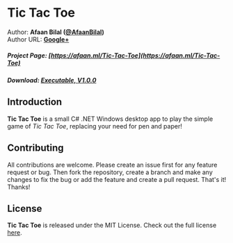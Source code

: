 Tic Tac Toe
==============

Author: **Afaan Bilal ([@AfaanBilal](https://github.com/AfaanBilal))**   
Author URL: **[Google+](https://google.com/+AfaanBilal)**

##### Project Page: [https://afaan.ml/Tic-Tac-Toe](https://afaan.ml/Tic-Tac-Toe)
##### Download: [Executable, V1.0.0](https://afaan.ml/Tic-Tac-Toe/TicTacToe-1.0.0-Executable.zip)

## Introduction
**Tic Tac Toe** is a small C# .NET Windows desktop app to play the simple game of *Tic Tac Toe*, 
replacing your need for pen and paper!

## Contributing
All contributions are welcome. Please create an issue first for any feature request
or bug. Then fork the repository, create a branch and make any changes to fix the bug 
or add the feature and create a pull request. That's it!
Thanks!

## License
**Tic Tac Toe** is released under the MIT License.
Check out the full license [here](LICENSE).
